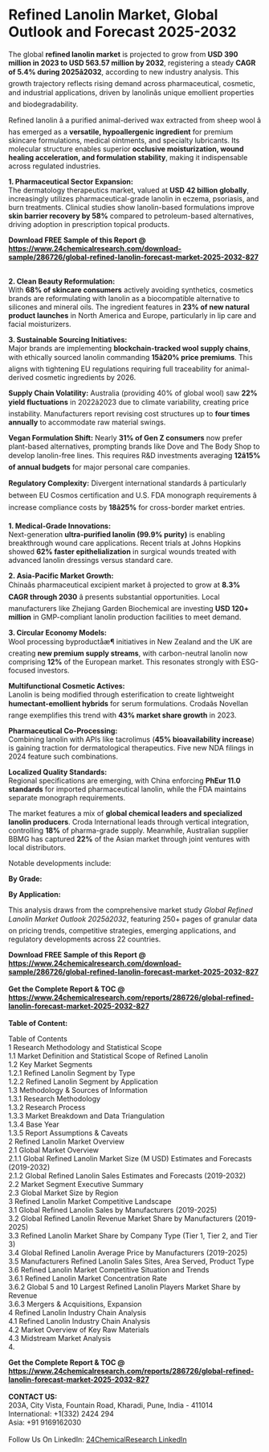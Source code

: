 <h1>Refined Lanolin Market, Global Outlook and Forecast 2025-2032</h1><p>The global <strong>refined lanolin market</strong> is projected to grow from <strong>USD 390 million in 2023 to USD 563.57 million by 2032</strong>, registering a steady <strong>CAGR of 5.4% during 2025â2032</strong>, according to new industry analysis. This growth trajectory reflects rising demand across pharmaceutical, cosmetic, and industrial applications, driven by lanolinâs unique emollient properties and biodegradability.</p><p>Refined lanolin â a purified animal-derived wax extracted from sheep wool â has emerged as a <strong>versatile, hypoallergenic ingredient</strong> for premium skincare formulations, medical ointments, and specialty lubricants. Its molecular structure enables superior <strong>occlusive moisturization, wound healing acceleration, and formulation stability</strong>, making it indispensable across regulated industries.</p><p><strong>1. Pharmaceutical Sector Expansion:</strong><br>
The dermatology therapeutics market, valued at <strong>USD 42 billion globally</strong>, increasingly utilizes pharmaceutical-grade lanolin in eczema, psoriasis, and burn treatments. Clinical studies show lanolin-based formulations improve <strong>skin barrier recovery by 58%</strong> compared to petroleum-based alternatives, driving adoption in prescription topical products.</p><div><b>Download FREE Sample of this Report @ 
            <a href="https://www.24chemicalresearch.com/download-sample/286726/global-refined-lanolin-forecast-market-2025-2032-827">
            https://www.24chemicalresearch.com/download-sample/286726/global-refined-lanolin-forecast-market-2025-2032-827</a></b></div><br><p><strong>2. Clean Beauty Reformulation:</strong><br>
With <strong>68% of skincare consumers</strong> actively avoiding synthetics, cosmetics brands are reformulating with lanolin as a biocompatible alternative to silicones and mineral oils. The ingredient features in <strong>23% of new natural product launches</strong> in North America and Europe, particularly in lip care and facial moisturizers.</p><p><strong>3. Sustainable Sourcing Initiatives:</strong><br>
Major brands are implementing <strong>blockchain-tracked wool supply chains</strong>, with ethically sourced lanolin commanding <strong>15â20% price premiums</strong>. This aligns with tightening EU regulations requiring full traceability for animal-derived cosmetic ingredients by 2026.</p><p><strong>Supply Chain Volatility:</strong> Australia (providing 40% of global wool) saw <strong>22% yield fluctuations</strong> in 2022â2023 due to climate variability, creating price instability. Manufacturers report revising cost structures up to <strong>four times annually</strong> to accommodate raw material swings.</p><p><strong>Vegan Formulation Shift:</strong> Nearly <strong>31% of Gen Z consumers</strong> now prefer plant-based alternatives, prompting brands like Dove and The Body Shop to develop lanolin-free lines. This requires R&amp;D investments averaging <strong>12â15% of annual budgets</strong> for major personal care companies.</p><p><strong>Regulatory Complexity:</strong> Divergent international standards â particularly between EU Cosmos certification and U.S. FDA monograph requirements â increase compliance costs by <strong>18â25%</strong> for cross-border market entries.</p><p><strong>1. Medical-Grade Innovations:</strong><br>
Next-generation <strong>ultra-purified lanolin (99.9% purity)</strong> is enabling breakthrough wound care applications. Recent trials at Johns Hopkins showed <strong>62% faster epithelialization</strong> in surgical wounds treated with advanced lanolin dressings versus standard care.</p><p><strong>2. Asia-Pacific Market Growth:</strong><br>
Chinaâs pharmaceutical excipient market â projected to grow at <strong>8.3% CAGR through 2030</strong> â presents substantial opportunities. Local manufacturers like Zhejiang Garden Biochemical are investing <strong>USD 120+ million</strong> in GMP-compliant lanolin production facilities to meet demand.</p><p><strong>3. Circular Economy Models:</strong><br>
Wool processing byproductåæ¶ initiatives in New Zealand and the UK are creating <strong>new premium supply streams</strong>, with carbon-neutral lanolin now comprising <strong>12%</strong> of the European market. This resonates strongly with ESG-focused investors.</p><p><strong>Multifunctional Cosmetic Actives:</strong><br>
    Lanolin is being modified through esterification to create lightweight <strong>humectant-emollient hybrids</strong> for serum formulations. Crodaâs Novellan range exemplifies this trend with <strong>43% market share growth</strong> in 2023.</p><p><strong>Pharmaceutical Co-Processing:</strong><br>
    Combining lanolin with APIs like tacrolimus (<strong>45% bioavailability increase</strong>) is gaining traction for dermatological therapeutics. Five new NDA filings in 2024 feature such combinations.</p><p><strong>Localized Quality Standards:</strong><br>
    Regional specifications are emerging, with China enforcing <strong>PhEur 11.0 standards</strong> for imported pharmaceutical lanolin, while the FDA maintains separate monograph requirements.</p><p>The market features a mix of <strong>global chemical leaders and specialized lanolin producers</strong>. Croda International leads through vertical integration, controlling <strong>18%</strong> of pharma-grade supply. Meanwhile, Australian supplier BBMG has captured <strong>22%</strong> of the Asian market through joint ventures with local distributors.</p><p>Notable developments include:</p><p><strong>By Grade:</strong></p><p><strong>By Application:</strong></p><p>This analysis draws from the comprehensive market study <em>Global Refined Lanolin Market Outlook 2025â2032</em>, featuring 250+ pages of granular data on pricing trends, competitive strategies, emerging applications, and regulatory developments across 22 countries.</p><div><b>Download FREE Sample of this Report @ 
            <a href="https://www.24chemicalresearch.com/download-sample/286726/global-refined-lanolin-forecast-market-2025-2032-827">
            https://www.24chemicalresearch.com/download-sample/286726/global-refined-lanolin-forecast-market-2025-2032-827</a></b></div><br><div><b>Get the Complete Report & TOC @ 
            <a href="https://www.24chemicalresearch.com/reports/286726/global-refined-lanolin-forecast-market-2025-2032-827">
            https://www.24chemicalresearch.com/reports/286726/global-refined-lanolin-forecast-market-2025-2032-827</a></b></div><br>
            <b>Table of Content:</b><p>Table of Contents<br />
1 Research Methodology and Statistical Scope<br />
1.1 Market Definition and Statistical Scope of Refined Lanolin<br />
1.2 Key Market Segments<br />
1.2.1 Refined Lanolin Segment by Type<br />
1.2.2 Refined Lanolin Segment by Application<br />
1.3 Methodology & Sources of Information<br />
1.3.1 Research Methodology<br />
1.3.2 Research Process<br />
1.3.3 Market Breakdown and Data Triangulation<br />
1.3.4 Base Year<br />
1.3.5 Report Assumptions & Caveats<br />
2 Refined Lanolin Market Overview<br />
2.1 Global Market Overview<br />
2.1.1 Global Refined Lanolin Market Size (M USD) Estimates and Forecasts (2019-2032)<br />
2.1.2 Global Refined Lanolin Sales Estimates and Forecasts (2019-2032)<br />
2.2 Market Segment Executive Summary<br />
2.3 Global Market Size by Region<br />
3 Refined Lanolin Market Competitive Landscape<br />
3.1 Global Refined Lanolin Sales by Manufacturers (2019-2025)<br />
3.2 Global Refined Lanolin Revenue Market Share by Manufacturers (2019-2025)<br />
3.3 Refined Lanolin Market Share by Company Type (Tier 1, Tier 2, and Tier 3)<br />
3.4 Global Refined Lanolin Average Price by Manufacturers (2019-2025)<br />
3.5 Manufacturers Refined Lanolin Sales Sites, Area Served, Product Type<br />
3.6 Refined Lanolin Market Competitive Situation and Trends<br />
3.6.1 Refined Lanolin Market Concentration Rate<br />
3.6.2 Global 5 and 10 Largest Refined Lanolin Players Market Share by Revenue<br />
3.6.3 Mergers & Acquisitions, Expansion<br />
4 Refined Lanolin Industry Chain Analysis<br />
4.1 Refined Lanolin Industry Chain Analysis<br />
4.2 Market Overview of Key Raw Materials<br />
4.3 Midstream Market Analysis<br />
4.</p><div><b>Get the Complete Report & TOC @ 
            <a href="https://www.24chemicalresearch.com/reports/286726/global-refined-lanolin-forecast-market-2025-2032-827">
            https://www.24chemicalresearch.com/reports/286726/global-refined-lanolin-forecast-market-2025-2032-827</a></b></div><br><b>CONTACT US:</b><br>
            203A, City Vista, Fountain Road, Kharadi, Pune, India - 411014<br>
            International: +1(332) 2424 294<br>
            Asia: +91 9169162030 <br><br>
            Follow Us On LinkedIn: <a href="https://www.linkedin.com/company/24chemicalresearch/">24ChemicalResearch LinkedIn</a>